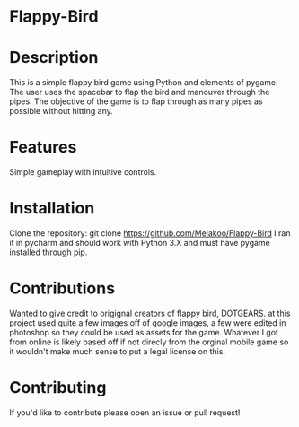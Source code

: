 # Flappy-Bird


# Description
This is a simple flappy bird game using Python and elements of pygame. The user uses the spacebar to flap the bird and manouver through the pipes. The objective of the game is to flap through as many pipes as possible without hitting any. 

# Features
Simple gameplay with intuitive controls.

# Installation
Clone the repository:
git clone https://github.com/Melakoo/Flappy-Bird
I ran it in pycharm and should work with Python 3.X and must have pygame installed through pip.

# Contributions
Wanted to give credit to origignal creators of flappy bird, DOTGEARS. at this project used quite a few images off of google images, a few were edited in photoshop so they could be used as assets for the game. Whatever I got from online is likely based off if not direcly from the orginal mobile game so it wouldn't make much sense to put a legal license on this.

# Contributing
If you'd like to contribute please open an issue or pull request!

